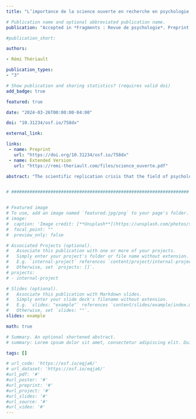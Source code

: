 ```yaml
---
title: "L’importance de la science ouverte en recherche en psychologie [The importance of open science in psychology research]"

# Publication name and optional abbreviated publication name.
publication: "Accepted in *Fragments : Revue de psychologie*. Preprint: <a href='https://doi.org/10.31234/osf.io/758dx' target='_blank' rel='noopener noreferrer'>doi.org/10.31234/osf.io/758dx</a>"

#publication_short: 

authors:

- Rémi Thériault

publication_types:
- "3"

# Show publication and sharing statistics? (requires valid doi)
add_badge: true

featured: true

date: "2024-03-26T00:00:00-04:00"

doi: "10.31234/osf.io/758dx"

external_link:

links: 
 - name: Preprint
   url: "https://doi.org/10.31234/osf.io/758dx"
 - name: Extended Version
   url: "https://remi-theriault.com/files/science_ouverte.pdf"

abstract: "The scientific replication crisis that the field of psychology is currently experiencing calls into question the reputation of our discipline and our confidence in a majority of past and present research. The scientific community identifies two main causes of the replication crisis in psychology: questionable research practices and a lack of transparency. Fortunately, open science, which places transparency, reproducibility and good research practices at the heart of its approach, makes it possible to address these two issues directly. This recommends in particular: (a) pre-registration of the study; (b) the recorded report; (c) making deidentified data publicly available online; (d) putting materials and syntax online; (e) the use of free software such as R; (f) pre-publication; and (g) open access publication. This article briefly covers these different practices."


# ####################################################################


# Featured image
# To use, add an image named `featured.jpg/png` to your page's folder. 
# image:
#  caption: 'Image credit: [**Unsplash**](https://unsplash.com/photos/s9CC2SKySJM)'
#  focal_point: ""
#  preview_only: false

# Associated Projects (optional).
#   Associate this publication with one or more of your projects.
#   Simply enter your project's folder or file name without extension.
#   E.g. `internal-project` references `content/project/internal-project/index.md`.
#   Otherwise, set `projects: []`.
# projects:
# - internal-project

# Slides (optional).
#   Associate this publication with Markdown slides.
#   Simply enter your slide deck's filename without extension.
#   E.g. `slides: "example"` references `content/slides/example/index.md`.
#   Otherwise, set `slides: ""`.
slides: example

math: true

# Summary. An optional shortened abstract.
# summary: Lorem ipsum dolor sit amet, consectetur adipiscing elit. Duis posuere tellus ac convallis placerat. Proin tincidunt magna sed ex sollicitudin condimentum.

tags: []

# url_code: 'https://osf.io/eqja6/'
# url_dataset: 'https://osf.io/eqja6/'
#url_pdf: '#'
#url_poster: '#'
#url_preprint: '#'
#url_project: '#'
#url_slides: '#'
#url_source: '#'
#url_video: '#'
---
```

